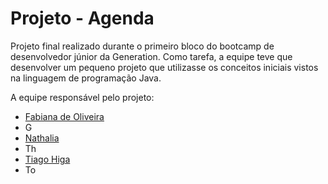 # Projeto - Agenda

Projeto final realizado durante o primeiro bloco do bootcamp de desenvolvedor júnior da Generation. Como tarefa, a equipe teve que desenvolver um pequeno projeto que utilizasse os conceitos iniciais vistos na linguagem de programação Java.

A equipe responsável pelo projeto: 

- [Fabiana de Oliveira](https://github.com/Tavarina)
- G
- [Nathalia](https://github.com/FaveroNath)
- Th
- [Tiago Higa](https://github.com/tiagohiga)
- To
